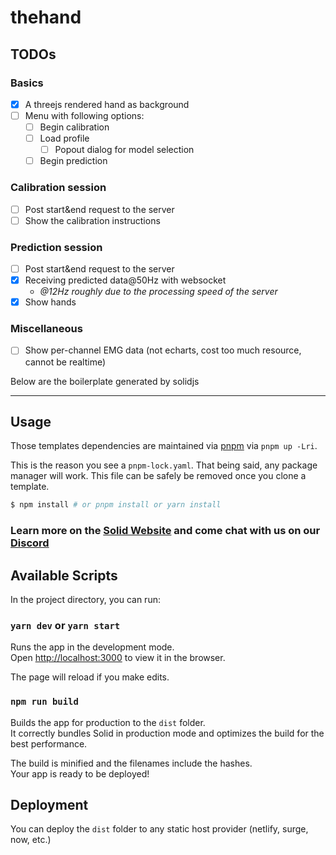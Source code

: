 # thehand

## TODOs

### Basics

- [x] A threejs rendered hand as background
- [ ] Menu with following options:
    - [ ] Begin calibration
    - [ ] Load profile
      - [ ] Popout dialog for model selection
    - [ ] Begin prediction

### Calibration session

- [ ] Post start&end request to the server
- [ ] Show the calibration instructions

### Prediction session

- [ ] Post start&end request to the server
- [x] Receiving predicted data@50Hz with websocket
  - *@12Hz roughly due to the processing speed of the server*
- [x] Show hands

### Miscellaneous

- [ ] Show per-channel EMG data (not echarts, cost too much resource, cannot be realtime)

Below are the boilerplate generated by solidjs

---

## Usage

Those templates dependencies are maintained via [pnpm](https://pnpm.io) via `pnpm up -Lri`.

This is the reason you see a `pnpm-lock.yaml`. That being said, any package manager will work. This file can be safely
be removed once you clone a template.

```bash
$ npm install # or pnpm install or yarn install
```

### Learn more on the [Solid Website](https://solidjs.com) and come chat with us on our [Discord](https://discord.com/invite/solidjs)

## Available Scripts

In the project directory, you can run:

### `yarn dev` or `yarn start`

Runs the app in the development mode.<br>
Open [http://localhost:3000](http://localhost:3000) to view it in the browser.

The page will reload if you make edits.<br>

### `npm run build`

Builds the app for production to the `dist` folder.<br>
It correctly bundles Solid in production mode and optimizes the build for the best performance.

The build is minified and the filenames include the hashes.<br>
Your app is ready to be deployed!

## Deployment

You can deploy the `dist` folder to any static host provider (netlify, surge, now, etc.)
